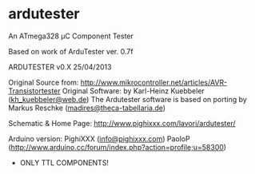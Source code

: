 # ardutester
An ATmega328 µC Component Tester

Based on work of ArduTester ver. 0.7f 

ARDUTESTER v0.X 25/04/2013
 
 Original Source from:        http://www.mikrocontroller.net/articles/AVR-Transistortester
 Original Software:           by Karl-Heinz Kuebbeler (kh_kuebbeler@web.de)
                              The Ardutester software is based on porting by Markus Reschke (madires@theca-tabellaria.de) 
 
 Schematic & Home Page:       http://www.pighixxx.com/lavori/ardutester/ 
 
 Arduino version:             PighiXXX (info@pighixxx.com)
                              PaoloP (http://www.arduino.cc/forum/index.php?action=profile;u=58300)
 
 - ONLY TTL COMPONENTS!
